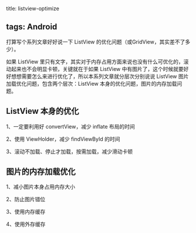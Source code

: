 title: listview-optimize

## tags: Android

打算写个系列文章好好说一下 ListView 的优化问题（或GridView，其实差不了多少）。



如果 ListView 里只有文字，其实对于内存占用方面来说也没有什么可优化的，滚动起来也不会明显卡顿，关键就在于如果 ListView 中有图片了，这个时候就要好好想想需要怎么来进行优化了，所以本系列文章就分层次分别说说 ListView 图片加载优化问题，包含两个层次：ListView 本身的优化问题，图片的内存加载问题。



## ListView 本身的优化

1、一定要利用好 convertView，减少 inflate 布局的时间

2、使用 ViewHolder，减少 findViewById 的时间

3、滚动不加载、停止才加载，按需加载，减少滑动卡顿



## 图片的内存加载优化

1、减小图片本身占用内存大小

2、防止图片错位

3、使用内存缓存

4、使用外存缓存